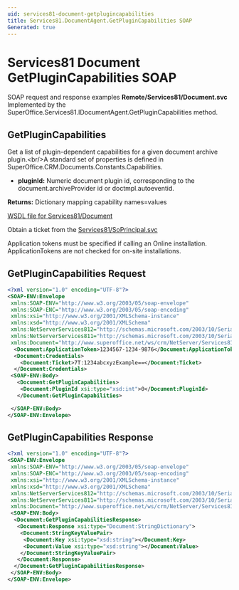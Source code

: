 ```yaml
---
uid: services81-document-getplugincapabilities
title: Services81.DocumentAgent.GetPluginCapabilities SOAP
Generated: true
---
```


# Services81 Document GetPluginCapabilities SOAP

SOAP request and response examples **Remote/Services81/Document.svc**
Implemented by the <see cref="M:SuperOffice.Services81.IDocumentAgent.GetPluginCapabilities">SuperOffice.Services81.IDocumentAgent.GetPluginCapabilities</see> method.

## GetPluginCapabilities

Get a list of plugin-dependent capabilities for a given document archive plugin.&lt;br/&gt;A standard set of properties is defined in SuperOffice.CRM.Documents.Constants.Capabilities.

* **pluginId:** Numeric document plugin id, corresponding to the document.archiveProvider id or doctmpl.autoeventid.

**Returns:** Dictionary mapping capability names=values


[WSDL file for Services81/Document](../Services81-Document.md)

Obtain a ticket from the [Services81/SoPrincipal.svc](../SoPrincipal/SoPrincipal.md)

Application tokens must be specified if calling an Online installation. ApplicationTokens are not checked for on-site installations.

## GetPluginCapabilities Request

```xml
<?xml version="1.0" encoding="UTF-8"?>
<SOAP-ENV:Envelope
 xmlns:SOAP-ENV="http://www.w3.org/2003/05/soap-envelope"
 xmlns:SOAP-ENC="http://www.w3.org/2003/05/soap-encoding"
 xmlns:xsi="http://www.w3.org/2001/XMLSchema-instance"
 xmlns:xsd="http://www.w3.org/2001/XMLSchema"
 xmlns:NetServerServices812="http://schemas.microsoft.com/2003/10/Serialization/Arrays"
 xmlns:NetServerServices811="http://schemas.microsoft.com/2003/10/Serialization/"
 xmlns:Document="http://www.superoffice.net/ws/crm/NetServer/Services81">
  <Document:ApplicationToken>1234567-1234-9876</Document:ApplicationToken>
  <Document:Credentials>
    <Document:Ticket>7T:1234abcxyzExample==</Document:Ticket>
  </Document:Credentials>
 <SOAP-ENV:Body>
   <Document:GetPluginCapabilities>
    <Document:PluginId xsi:type="xsd:int">0</Document:PluginId>
   </Document:GetPluginCapabilities>

 </SOAP-ENV:Body>
</SOAP-ENV:Envelope>

```


## GetPluginCapabilities Response

```xml
<?xml version="1.0" encoding="UTF-8"?>
<SOAP-ENV:Envelope
 xmlns:SOAP-ENV="http://www.w3.org/2003/05/soap-envelope"
 xmlns:SOAP-ENC="http://www.w3.org/2003/05/soap-encoding"
 xmlns:xsi="http://www.w3.org/2001/XMLSchema-instance"
 xmlns:xsd="http://www.w3.org/2001/XMLSchema"
 xmlns:NetServerServices812="http://schemas.microsoft.com/2003/10/Serialization/Arrays"
 xmlns:NetServerServices811="http://schemas.microsoft.com/2003/10/Serialization/"
 xmlns:Document="http://www.superoffice.net/ws/crm/NetServer/Services81">
 <SOAP-ENV:Body>
  <Document:GetPluginCapabilitiesResponse>
   <Document:Response xsi:type="Document:StringDictionary">
    <Document:StringKeyValuePair>
     <Document:Key xsi:type="xsd:string"></Document:Key>
     <Document:Value xsi:type="xsd:string"></Document:Value>
    </Document:StringKeyValuePair>
   </Document:Response>
  </Document:GetPluginCapabilitiesResponse>
 </SOAP-ENV:Body>
</SOAP-ENV:Envelope>

```

